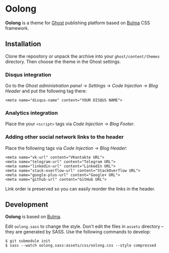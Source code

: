 # Oolong

**Oolong** is a theme for [Ghost](https://ghost.org/) publishing platform based on [Bulma](http://bulma.io/) CSS framework.

## Installation

Clone the repository or unpack the archive into your `ghost/content/themes` directory. Then choose the theme in the Ghost settings.

### Disqus integration

Go to the *Ghost administration panel* → *Settings* → *Code Injection* → *Blog Header* and put the following tag there:

```
<meta name="disqus-name" content="YOUR DISQUS NAME">
```

### Analytics integration

Place the your `<script>` tags via *Code Injection* → *Blog Footer*.

### Adding other social network links to the header

Place the following tags via *Code Injection* → *Blog Header*:

```
<meta name="vk-url" content="VKontakte URL">
<meta name="telegram-url" content="Telegram URL">
<meta name="linkedin-url" content="LinkedIn URL">
<meta name="stack-overflow-url" content="StackOverflow URL">
<meta name="google-plus-url" content="Google+ URL">
<meta name="github-url" content="GitHub URL">
```

Link order is preserved so you can easily reorder the links in the header.

## Development

**Oolong** is based on [Bulma](http://bulma.io/documentation/overview/start/).

Edit `oolong.sass` to change the style. Don't edit the files in `assets` directory – they are generated by SASS. Use the following commands to develop:
 
```
$ git submodule init
$ sass --watch oolong.sass:assets/css/oolong.css --style compressed
```
